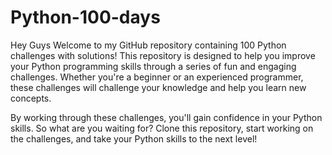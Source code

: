 # Python-100-days

Hey Guys Welcome to my GitHub repository containing 100 Python challenges with solutions! This repository is designed to help you improve your Python programming skills through a series of fun and engaging challenges. Whether you're a beginner or an experienced programmer, these challenges will challenge your knowledge and help you learn new concepts.

By working through these challenges, you'll gain confidence in your Python skills. So what are you waiting for? Clone this repository, start working on the challenges, and take your Python skills to the next level!
